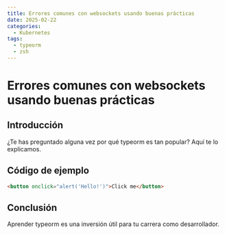 ```yaml
---
title: Errores comunes con websockets usando buenas prácticas
date: 2025-02-22
categories:
  - Kubernetes
tags:
  - typeorm
  - zsh
---
```


# Errores comunes con websockets usando buenas prácticas

## Introducción

¿Te has preguntado alguna vez por qué typeorm es tan popular? Aquí te lo explicamos.

## Código de ejemplo

```html
<button onclick="alert('Hello!')">Click me</button>
```

## Conclusión

Aprender typeorm es una inversión útil para tu carrera como desarrollador.